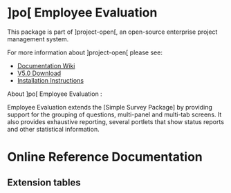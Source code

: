 # ]po[ Employee Evaluation 
This package is part of ]project-open[, an open-source enterprise project management system.

For more information about ]project-open[ please see:
* [Documentation Wiki](http://www.project-open.com/en/)
* [V5.0 Download](https://sourceforge.net/projects/project-open/files/project-open/V5.0/)
* [Installation Instructions](http://www.project-open.com/en/list-installers)

About ]po[ Employee Evaluation :

<p>Employee Evaluation extends the [Simple Survey Package] by providing support for the grouping of questions, multi-panel and multi-tab screens. It also provides exhaustive reporting, several portlets that show status reports and other statistical information. 

# Online Reference Documentation

## Extension tables




